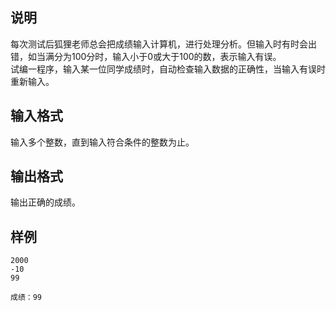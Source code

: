 <h2>说明</h2>

每次测试后狐狸老师总会把成绩输入计算机，进行处理分析。但输入时有时会出错，如当满分为$100$分时，输入小于$0$或大于$100$的数，表示输入有误。<br />
试编一程序，输入某一位同学成绩时，自动检查输入数据的正确性，当输入有误时重新输入。
<h2>输入格式</h2>

输入多个整数，直到输入符合条件的整数为止。

<h2>输出格式</h2>

输出正确的成绩。

<h2>样例</h2>
<pre><code class="language-input1">2000
-10
99</code></pre><pre><code class="language-output1">成绩：99</code></pre>
